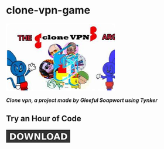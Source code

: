 # clone-vpn-game

<img src="https://github.com/NovaBuuton/clone-vpn-game/blob/main/cl.png"/>

***Clone vpn, a project made by Gleeful Soapwort using Tynker***

## Try an Hour of Code

<img src="https://github.com/NovaBuuton/clone-vpn-game/blob/main/d3.png"/>
